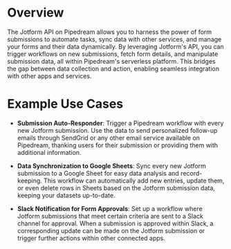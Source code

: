# Overview

The Jotform API on Pipedream allows you to harness the power of form submissions to automate tasks, sync data with other services, and manage your forms and their data dynamically. By leveraging Jotform's API, you can trigger workflows on new submissions, fetch form details, and manipulate submission data, all within Pipedream's serverless platform. This bridges the gap between data collection and action, enabling seamless integration with other apps and services.

# Example Use Cases

- **Submission Auto-Responder**: Trigger a Pipedream workflow with every new Jotform submission. Use the data to send personalized follow-up emails through SendGrid or any other email service available on Pipedream, thanking users for their submission or providing them with additional information.

- **Data Synchronization to Google Sheets**: Sync every new Jotform submission to a Google Sheet for easy data analysis and record-keeping. This workflow can automatically add new entries, update them, or even delete rows in Sheets based on the Jotform submission data, keeping your datasets up-to-date.

- **Slack Notification for Form Approvals**: Set up a workflow where Jotform submissions that meet certain criteria are sent to a Slack channel for approval. When a submission is approved within Slack, a corresponding update can be made on the Jotform submission or trigger further actions within other connected apps.
